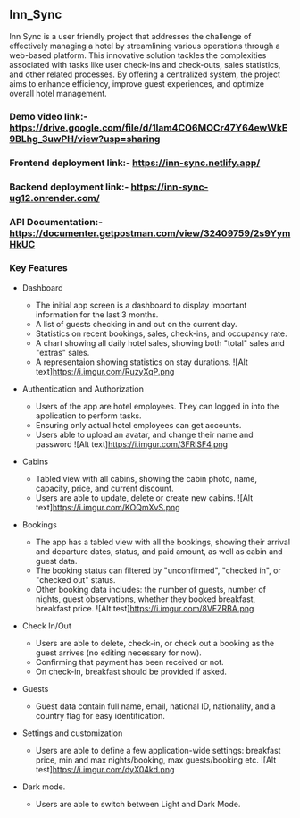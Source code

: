 ## Inn_Sync

Inn Sync is a user friendly project that addresses the challenge of effectively managing a hotel by streamlining various operations through a web-based platform. This innovative solution tackles the complexities associated with tasks like user check-ins and check-outs, sales statistics, and other related processes. By offering a centralized system, the project aims to enhance efficiency, improve guest experiences, and optimize overall hotel management.

### Demo video link:- https://drive.google.com/file/d/1lam4CO6MOCr47Y64ewWkE9BLhg_3uwPH/view?usp=sharing

### Frontend deployment link:- https://inn-sync.netlify.app/

### Backend deployment link:- https://inn-sync-ug12.onrender.com/

### API Documentation:- https://documenter.getpostman.com/view/32409759/2s9YymHkUC

### Key Features

- Dashboard

  - The initial app screen is a dashboard to display important information for the last 3 months.
  - A list of guests checking in and out on the current day.
  - Statistics on recent bookings, sales, check-ins, and occupancy rate.
  - A chart showing all daily hotel sales, showing both "total" sales and "extras" sales.
  - A representaion showing statistics on stay durations.
    ![Alt text]https://i.imgur.com/RuzyXqP.png

- Authentication and Authorization

  - Users of the app are hotel employees. They can logged in into the application to perform tasks.
  - Ensuring only actual hotel employees can get accounts.
  - Users able to upload an avatar, and change their name and password
    ![Alt text]https://i.imgur.com/3FRlSF4.png

- Cabins

  - Tabled view with all cabins, showing the cabin photo, name, capacity, price, and current discount.
  - Users are able to update, delete or create new cabins.
    ![Alt text]https://i.imgur.com/KOQmXvS.png

- Bookings

  - The app has a tabled view with all the bookings, showing their arrival and departure dates, status, and paid amount, as well as cabin and guest data.
  - The booking status can filtered by "unconfirmed", "checked in", or "checked out" status.
  - Other booking data includes: the number of guests, number of nights, guest observations, whether they booked breakfast, breakfast price.
    ![Alt test]https://i.imgur.com/8VFZRBA.png

- Check In/Out

  - Users are able to delete, check-in, or check out a booking as the guest arrives (no editing necessary for now).
  - Confirming that payment has been received or not.
  - On check-in, breakfast should be provided if asked.

- Guests

  - Guest data contain full name, email, national ID, nationality, and a country flag for easy identification.

- Settings and customization

  - Users are able to define a few application-wide settings: breakfast price, min and max nights/booking, max guests/booking etc.
    ![Alt test]https://i.imgur.com/dyX04kd.png

- Dark mode.

  - Users are able to switch between Light and Dark Mode.
